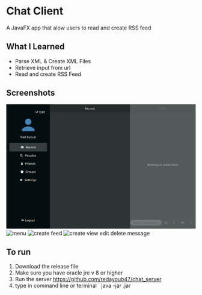# Chat Client

A JavaFX app that alow users to read and create RSS feed



## What I Learned
- Parse XML & Create XML Files
- Retrieve input from url
- Read and create RSS Feed

## Screenshots 
![main_view](screenshots/main_view.png)
![menu](screenshots/menu.png)
![create feed](screenshots/create_feed.png)
![create view edit delete message](screenshots/create_view_edit_delete_message.png)

## To run
1. Download the release file  
2. Make sure you have oracle jre v 8 or higher
3. Run the server https://github.com/redayoub47/chat_server
3. type in command line or terminal ` java -jar <filename>.jar 
